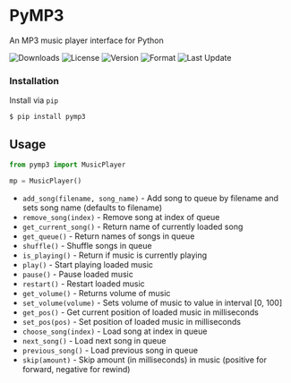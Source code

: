 # PyMP3
An MP3 music player interface for Python

![Downloads](https://img.shields.io/pypi/dm/pymp3?style=flat-square)
![License](https://img.shields.io/pypi/l/pymp3?style=flat-square)
![Version](https://img.shields.io/pypi/v/pymp3?label=version&style=flat-square)
![Format](https://img.shields.io/pypi/format/pymp3?style=flat-square)
![Last Update](https://img.shields.io/github/last-commit/cmdvmd/pymp3?style=flat-square)

### Installation
Install via `pip`

```
$ pip install pymp3
```

## Usage

```python
from pymp3 import MusicPlayer

mp = MusicPlayer()
```

* `add_song(filename, song_name)` - Add song to queue by filename and sets song name (defaults to filename) 
* `remove_song(index)` - Remove song at index of queue
* `get_current_song()` - Return name of currently loaded song
* `get_queue()` - Return names of songs in queue
* `shuffle()` - Shuffle songs in queue
* `is_playing()` - Return if music is currently playing
* `play()` - Start playing loaded music
* `pause()` - Pause loaded music
* `restart()` - Restart loaded music
* `get_volume()` - Returns volume of music
* `set_volume(volume)` - Sets volume of music to value in interval [0, 100]
* `get_pos()` - Get current position of loaded music in milliseconds
* `set_pos(pos)` - Set position of loaded music in milliseconds
* `choose_song(index)` - Load song at index in queue
* `next_song()` - Load next song in queue
* `previous_song()` - Load previous song in queue
* `skip(amount)` - Skip amount (in milliseconds) in music (positive for forward, negative for rewind)